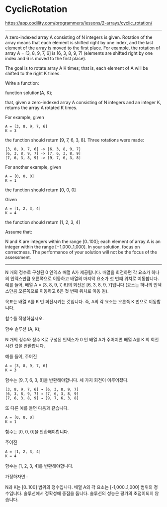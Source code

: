 # CyclicRotation
https://app.codility.com/programmers/lessons/2-arrays/cyclic_rotation/

---

A zero-indexed array A consisting of N integers is given. Rotation of the array means that each element is shifted right by one index, and the last element of the array is moved to the first place. For example, the rotation of array A = [3, 8, 9, 7, 6] is [6, 3, 8, 9, 7] (elements are shifted right by one index and 6 is moved to the first place).

The goal is to rotate array A K times; that is, each element of A will be shifted to the right K times.

Write a function:

function solution(A, K);

that, given a zero-indexed array A consisting of N integers and an integer K, returns the array A rotated K times.

For example, given

    A = [3, 8, 9, 7, 6]
    K = 3
the function should return [9, 7, 6, 3, 8]. Three rotations were made:

    [3, 8, 9, 7, 6] -> [6, 3, 8, 9, 7]
    [6, 3, 8, 9, 7] -> [7, 6, 3, 8, 9]
    [7, 6, 3, 8, 9] -> [9, 7, 6, 3, 8]
For another example, given

    A = [0, 0, 0]
    K = 1
the function should return [0, 0, 0]

Given

    A = [1, 2, 3, 4]
    K = 4
the function should return [1, 2, 3, 4]

Assume that:

N and K are integers within the range [0..100];
each element of array A is an integer within the range [−1,000..1,000].
In your solution, focus on correctness. The performance of your solution will not be the focus of the assessment.

---

N 개의 정수로 구성된 0 인덱스 배열 A가 제공됩니다. 배열을 회전하면 각 요소가 하나의 인덱스만큼 오른쪽으로 이동하고 배열의 마지막 요소가 첫 번째 위치로 이동합니다. 예를 들어, 배열 A = [3, 8, 9, 7, 6]의 회전은 [6, 3, 8, 9, 7]입니다 (요소는 하나의 인덱스만큼 오른쪽으로 이동하고 6은 첫 번째 위치로 이동 됨).

목표는 배열 A를 K 번 회전시키는 것입니다. 즉, A의 각 요소는 오른쪽 K 번으로 이동합니다.

함수를 작성하십시오.

함수 솔루션 (A, K);

N 개의 정수와 정수 K로 구성된 인덱스가 0 인 배열 A가 주어지면 배열 A를 K 회 회전시킨 값을 반환합니다.

예를 들어, 주어진

    A = [3, 8, 9, 7, 6]
    K = 3
함수는 [9, 7, 6, 3, 8]을 반환해야합니다. 세 가지 회전이 이루어졌다.

    [3, 8, 9, 7, 6] → [6, 3, 8, 9, 7]
    [6, 3, 8, 9, 7] → [7, 6, 3, 8, 9]
    [7, 6, 3, 8, 9] → [9, 7, 6, 3, 8]
또 다른 예를 들면 다음과 같습니다.

    A = [0, 0, 0]
    K = 1
함수는 [0, 0, 0]을 반환해야합니다.

주어진

    A = [1, 2, 3, 4]
    K = 4
함수는 [1, 2, 3, 4]를 반환해야합니다.

가정하자면 :

N과 K는 [0..100] 범위의 정수입니다.
배열 A의 각 요소는 [-1,000..1,000] 범위의 정수입니다.
솔루션에서 정확성에 중점을 둡니다. 솔루션의 성능은 평가의 초점이되지 않습니다.